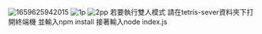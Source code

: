 
![1659625942015](https://user-images.githubusercontent.com/109274108/183048503-866cbeb8-6caf-4837-b128-82f67203a7a6.jpg)
![1p](https://user-images.githubusercontent.com/109274108/183048517-11d8e81c-6aac-45ed-a53c-0e6d8e43e8e4.png)
![2pp](https://user-images.githubusercontent.com/109274108/183048635-8aa14783-41ce-4aca-aefc-38eef43d796b.png)
若要執行雙人模式
請在tetris-sever資料夾下打開終端機
並輸入npm install
接著輸入node index.js
